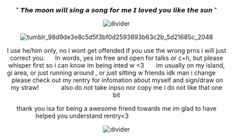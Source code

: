 <p align="center"


" 𝙏𝙝𝙚 𝙢𝙤𝙤𝙣 𝙬𝙞𝙡𝙡 𝙨𝙞𝙣𝙜 𝙖 𝙨𝙤𝙣𝙜 𝙛𝙤𝙧 𝙢𝙚 𝙄 𝙡𝙤𝙫𝙚𝙙 𝙮𝙤𝙪 𝙡𝙞𝙠𝙚 𝙩𝙝𝙚 𝙨𝙪𝙣 "

 <p align="center"


![divider](https://64.media.tumblr.com/2cdd27c9daae46efa6d06e4cbb3f7f37/dbd95ce5db1a424a-1b/s540x810/202fff4738e2a0a51e009ca9dde569d5aa6ed72a.pnj)

 <p align="center"

![tumblr_98d9de3e8c5d5f3bf0d2593893b63c2b_5d21685c_2048](https://github.com/user-attachments/assets/4856e156-6858-4168-8b5a-ce35b467f11f)

 <p align="center"
  
‎I use he/him only, no i wont get offended if you use the wrong prns i will just correct you. ‎ ‎ ‎ ‎ ‎ ‎‎In words, yes im free and open for talks or c+h, but please whisper first so i can know im being inted w <3 ‎ ‎ ‎ ‎ ‎ ‎ ‎ ‎im usually on my island, gi area, or just running around , or just sitting w friends idk man i change  ‎ ‎ ‎ ‎ ‎ ‎ ‎ please check out my rentry for infomation about myself and sign/draw on my straw!  ‎ ‎ ‎ ‎ ‎ ‎ ‎ ‎ ‎ ‎ ‎ ‎ ‎also do not take inpso nor copy me i do not like that one bit

 <p align="center"


thank you isa for being a awesome friend towards me im glad to have helped you understand rentry<3 ‎ ‎ ‎ ‎ ‎ ‎ ‎ ‎ ‎ ‎ ‎ ‎ ‎ ‎ ‎ ‎ ‎ ‎ ‎ ‎ ‎ ‎ ‎ ‎ ‎ ‎ ‎ ‎ ‎ ‎ ‎ ‎  ‎ ‎ ‎ ‎ ‎‎ ‎ ‎ ‎ ‎ ‎ ‎ ‎ ‎ ‎ 

 <p align="center"


![divider](https://64.media.tumblr.com/27ae8cf3cbe5f712597f8ab73be5f4d6/dbd95ce5db1a424a-9e/s540x810/0845bff8a74ba3bf8eaee07f81311239a732b4cc.pnj) 






